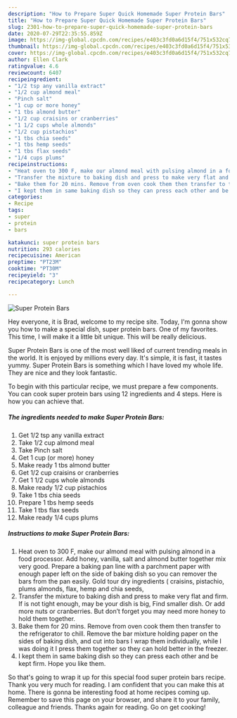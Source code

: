 ```yaml
---
description: "How to Prepare Super Quick Homemade Super Protein Bars"
title: "How to Prepare Super Quick Homemade Super Protein Bars"
slug: 2301-how-to-prepare-super-quick-homemade-super-protein-bars
date: 2020-07-29T22:35:55.859Z
image: https://img-global.cpcdn.com/recipes/e403c3fd0a6d15f4/751x532cq70/super-protein-bars-recipe-main-photo.jpg
thumbnail: https://img-global.cpcdn.com/recipes/e403c3fd0a6d15f4/751x532cq70/super-protein-bars-recipe-main-photo.jpg
cover: https://img-global.cpcdn.com/recipes/e403c3fd0a6d15f4/751x532cq70/super-protein-bars-recipe-main-photo.jpg
author: Ellen Clark
ratingvalue: 4.6
reviewcount: 6407
recipeingredient:
- "1/2 tsp any vanilla extract"
- "1/2 cup almond meal"
- "Pinch salt"
- "1 cup or more honey"
- "1 tbs almond butter"
- "1/2 cup craisins or cranberries"
- "1 1/2 cups whole almonds"
- "1/2 cup pistachios"
- "1 tbs chia seeds"
- "1 tbs hemp seeds"
- "1 tbs flax seeds"
- "1/4 cups plums"
recipeinstructions:
- "Heat oven to 300 F, make our almond meal with pulsing almond in a food processor. Add honey, vanilla, salt and almond butter together mix very good. Prepare a baking pan line with a parchment paper with enough paper left on the side of baking dish so you can remover the bars from the pan easily. Gold tour dry ingredients ( craisins, pistachio, plums almonds, flax, hemp and chia seeds,"
- "Transfer the mixture to baking dish and press to make very flat and firm. If is not tight enough, may be your dish is big, Find smaller dish. Or add more nuts or cranberries. But don’t forget you may need more honey to hold them together."
- "Bake them for 20 mins. Remove from oven cook them then transfer to the refrigerator to chill. Remove the bar mixture holding paper on the sides of baking dish, and cut into bars I wrap them individually, while I was doing it I press them together so they can hold better in the freezer."
- "I kept them in same baking dish so they can press each other and be kept firm. Hope you like them."
categories:
- Recipe
tags:
- super
- protein
- bars

katakunci: super protein bars 
nutrition: 293 calories
recipecuisine: American
preptime: "PT23M"
cooktime: "PT30M"
recipeyield: "3"
recipecategory: Lunch

---
```



![Super Protein Bars](https://img-global.cpcdn.com/recipes/e403c3fd0a6d15f4/751x532cq70/super-protein-bars-recipe-main-photo.jpg)

Hey everyone, it is Brad, welcome to my recipe site. Today, I'm gonna show you how to make a special dish, super protein bars. One of my favorites. This time, I will make it a little bit unique. This will be really delicious.

Super Protein Bars is one of the most well liked of current trending meals in the world. It is enjoyed by millions every day. It's simple, it is fast, it tastes yummy. Super Protein Bars is something which I have loved my whole life. They are nice and they look fantastic.




To begin with this particular recipe, we must prepare a few components. You can cook super protein bars using 12 ingredients and 4 steps. Here is how you can achieve that.

<!--inarticleads1-->

##### The ingredients needed to make Super Protein Bars:

1. Get 1/2 tsp any vanilla extract
1. Take 1/2 cup almond meal
1. Take Pinch salt
1. Get 1 cup (or more) honey
1. Make ready 1 tbs almond butter
1. Get 1/2 cup craisins or cranberries
1. Get 1 1/2 cups whole almonds
1. Make ready 1/2 cup pistachios
1. Take 1 tbs chia seeds
1. Prepare 1 tbs hemp seeds
1. Take 1 tbs flax seeds
1. Make ready 1/4 cups plums




<!--inarticleads2-->

##### Instructions to make Super Protein Bars:

1. Heat oven to 300 F, make our almond meal with pulsing almond in a food processor. Add honey, vanilla, salt and almond butter together mix very good. Prepare a baking pan line with a parchment paper with enough paper left on the side of baking dish so you can remover the bars from the pan easily. Gold tour dry ingredients ( craisins, pistachio, plums almonds, flax, hemp and chia seeds,
1. Transfer the mixture to baking dish and press to make very flat and firm. If is not tight enough, may be your dish is big, Find smaller dish. Or add more nuts or cranberries. But don’t forget you may need more honey to hold them together.
1. Bake them for 20 mins. Remove from oven cook them then transfer to the refrigerator to chill. Remove the bar mixture holding paper on the sides of baking dish, and cut into bars I wrap them individually, while I was doing it I press them together so they can hold better in the freezer.
1. I kept them in same baking dish so they can press each other and be kept firm. Hope you like them.




So that's going to wrap it up for this special food super protein bars recipe. Thank you very much for reading. I am confident that you can make this at home. There is gonna be interesting food at home recipes coming up. Remember to save this page on your browser, and share it to your family, colleague and friends. Thanks again for reading. Go on get cooking!
